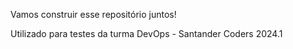 Vamos construir esse repositório juntos! 

Utilizado para testes da turma DevOps - Santander Coders 2024.1
